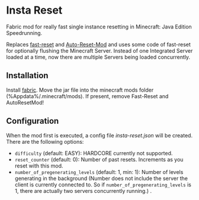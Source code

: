 # Insta Reset
Fabric mod for really fast single instance resetting in Minecraft: Java Edition Speedrunning.

Replaces [fast-reset](https://github.com/jan-leila/FastReset) and [Auto-Reset-Mod](https://github.com/DuncanRuns/AutoResetMod) and uses some code of fast-reset for optionally flushing the Minecraft Server. Instead of one Integrated Server loaded at a time, now there are multiple Servers being loaded concurrently.

## Installation
Install [fabric](https://fabricmc.net/). Move the jar file into the minecraft mods folder (%Appdata%/.minecraft/mods). If present, remove Fast-Reset and AutoResetMod!

## Configuration
When the mod first is executed, a config file *insta-reset.json* will be created. There are the following options:
* `difficulty` (default: EASY): HARDCORE currently not supported.
* `reset_counter` (default: 0): Number of past resets. Increments as you reset with this mod.
* `number_of_pregenerating_levels` (default: 1, min: 1): Number of levels generating in the background (Number does not include the server the client is currently connected to. So if `number_of_pregenerating_levels` is 1, there are actually two servers concurrently running.) .